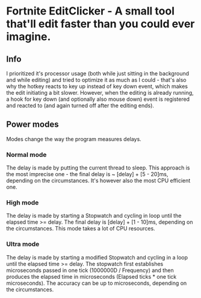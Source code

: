 # Fortnite EditClicker - A small tool that'll edit faster than you could ever imagine.

## Info
I prioritized it's processor usage (both while just sitting in the background and while editing) and tried to optimize it as much as I could - that's also why the hotkey reacts to key up instead of key down event, which makes the edit initiating a bit slower. However, when the editing is already running, a hook for key down (and optionally also mouse down) event is registered and reacted to (and again turned off after the editing ends).

## Power modes
Modes change the way the program measures delays.

### Normal mode
The delay is made by putting the current thread to sleep. This approach is the most imprecise one - the final delay is ~ [delay] + [5 - 20]ms, depending on the circumstances. It's however also the most CPU efficient one.

### High mode
The delay is made by starting a Stopwatch and cycling in loop until the elapsed time >= delay. The final delay is [delay] + [1 - 10]ms, depending on the circumstances. This mode takes a lot of CPU resources.

### Ultra mode
The delay is made by starting a modified Stopwatch and cycling in a loop until the elapsed time >= delay. The stopwatch first establishes microseconds passed in one tick (1000000D / Frequency) and then produces the elapsed time in microseconds (Elapsed ticks * one tick microseconds). The accuracy can be up to microseconds, depending on the circumstances.

